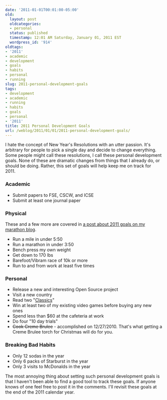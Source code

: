 ```yaml
---
date: '2011-01-01T00:01:00-05:00'
old:
  layout: post
  oldcategories:
  - personal
  status: published
  timestamp: 12:01 AM Saturday, January 01, 2011 EST
  wordpress_id: '914'
oldtags:
- '2011'
- academic
- development
- goals
- habits
- personal
- running
slug: 2011-personal-development-goals
tags:
- development
- academic
- running
- habits
- goals
- personal
- '2011'
title: 2011 Personal Development Goals
url: /weblog/2011/01/01/2011-personal-development-goals/
---
```


I hate the concept of New Year's Resolutions with an utter passion. It's arbitrary for people to pick a single day and decide to change everything. Some people might call these resolutions, I call these personal development goals.  None of these are dramatic changes from things that I already do, or should be doing. Rather, this set of goals will help keep me on track for 2011.

### Academic

  * Submit papers to FSE, CSCW, and ICSE
  * Submit at least one journal paper

### Physical

These and a few more are covered in [a post about 2011 goals on my marathon blog](http://twentysixandtwo.wordpress.com/2010/12/31/running-goals-for-2011-looking-forward/ ).

  * Run a mile in under 5:50
  * Run a marathon in under 3:50
  * Bench press my own weight
  * Get down to 170 lbs
  * Barefoot/Vibram race of 10k or more
  * Run to and from work at least five times

### Personal

  * Release a new and interesting Open Source project
  * Visit a new country
  * Read two "[Classics](http://www.bbc.co.uk/arts/bigread/top100.shtml)"
  * Win at least two of my existing video games before buying any new ones
  * Spend less than $60 at the cafeteria at work
  * Do four "10 day trials"
  * <del>Cook Creme Brulee</del> - accomplished on 12/27/2010. That's what getting a Creme Brulee torch for Christmas will do for you.

### Breaking Bad Habits

  * Only 12 sodas in the year
  * Only 6 packs of Starburst in the year
  * Only 3 visits to McDonalds in the year

The most annoying thing about setting such personal development goals is that I haven't been able to find a good tool to track these goals.  If anyone knows of one feel free to post it in the comments.  I'll revisit these goals at the end of the 2011 calendar year.